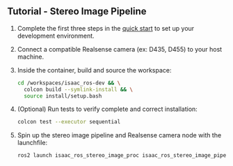 ## Tutorial - Stereo Image Pipeline
1. Complete the first three steps in the [quick start](../../README.md#quickstart) to set up your development environment.

2. Connect a compatible Realsense camera (ex: D435, D455) to your host machine.

3. Inside the container, build and source the workspace:  
    ```bash
    cd /workspaces/isaac_ros-dev && \
      colcon build --symlink-install && \
      source install/setup.bash
    ```
4. (Optional) Run tests to verify complete and correct installation:  
    ```bash
    colcon test --executor sequential
    ```
5. Spin up the stereo image pipeline and Realsense camera node with the launchfile:  
    ```bash
    ros2 launch isaac_ros_stereo_image_proc isaac_ros_stereo_image_pipeline.launch.py
    ```
